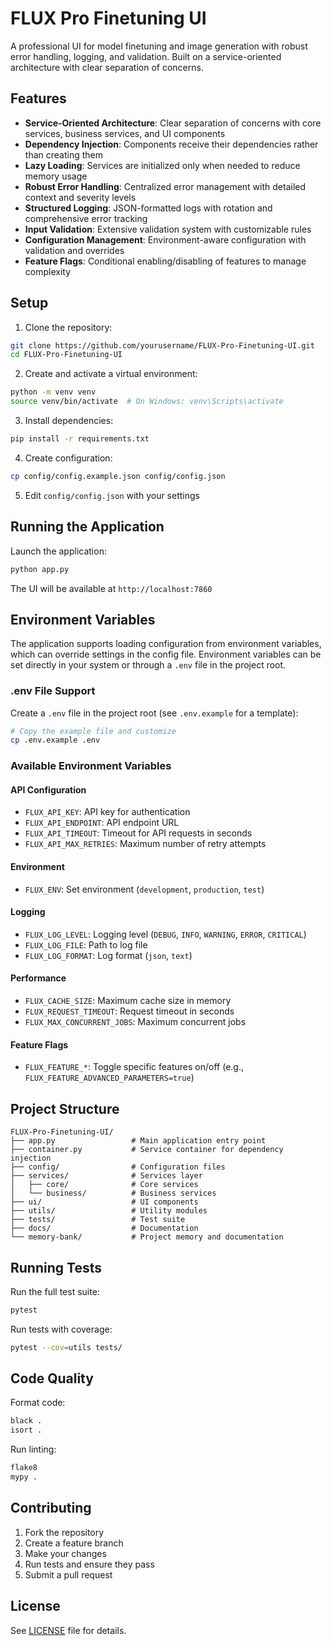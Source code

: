 # FLUX Pro Finetuning UI

A professional UI for model finetuning and image generation with robust error handling, logging, and validation. Built on a service-oriented architecture with clear separation of concerns.

## Features

- **Service-Oriented Architecture**: Clear separation of concerns with core services, business services, and UI components
- **Dependency Injection**: Components receive their dependencies rather than creating them
- **Lazy Loading**: Services are initialized only when needed to reduce memory usage
- **Robust Error Handling**: Centralized error management with detailed context and severity levels
- **Structured Logging**: JSON-formatted logs with rotation and comprehensive error tracking
- **Input Validation**: Extensive validation system with customizable rules
- **Configuration Management**: Environment-aware configuration with validation and overrides
- **Feature Flags**: Conditional enabling/disabling of features to manage complexity

## Setup

1. Clone the repository:
```bash
git clone https://github.com/yourusername/FLUX-Pro-Finetuning-UI.git
cd FLUX-Pro-Finetuning-UI
```

2. Create and activate a virtual environment:
```bash
python -m venv venv
source venv/bin/activate  # On Windows: venv\Scripts\activate
```

3. Install dependencies:
```bash
pip install -r requirements.txt
```

4. Create configuration:
```bash
cp config/config.example.json config/config.json
```

5. Edit `config/config.json` with your settings

## Running the Application

Launch the application:
```bash
python app.py
```

The UI will be available at `http://localhost:7860`

## Environment Variables

The application supports loading configuration from environment variables, which can override settings in the config file. Environment variables can be set directly in your system or through a `.env` file in the project root.

### .env File Support

Create a `.env` file in the project root (see `.env.example` for a template):

```bash
# Copy the example file and customize
cp .env.example .env
```

### Available Environment Variables

#### API Configuration
- `FLUX_API_KEY`: API key for authentication
- `FLUX_API_ENDPOINT`: API endpoint URL
- `FLUX_API_TIMEOUT`: Timeout for API requests in seconds
- `FLUX_API_MAX_RETRIES`: Maximum number of retry attempts

#### Environment
- `FLUX_ENV`: Set environment (`development`, `production`, `test`)

#### Logging
- `FLUX_LOG_LEVEL`: Logging level (`DEBUG`, `INFO`, `WARNING`, `ERROR`, `CRITICAL`)
- `FLUX_LOG_FILE`: Path to log file
- `FLUX_LOG_FORMAT`: Log format (`json`, `text`)

#### Performance
- `FLUX_CACHE_SIZE`: Maximum cache size in memory
- `FLUX_REQUEST_TIMEOUT`: Request timeout in seconds
- `FLUX_MAX_CONCURRENT_JOBS`: Maximum concurrent jobs

#### Feature Flags
- `FLUX_FEATURE_*`: Toggle specific features on/off (e.g., `FLUX_FEATURE_ADVANCED_PARAMETERS=true`)

## Project Structure

```
FLUX-Pro-Finetuning-UI/
├── app.py                 # Main application entry point
├── container.py           # Service container for dependency injection
├── config/                # Configuration files
├── services/              # Services layer
│   ├── core/              # Core services
│   └── business/          # Business services
├── ui/                    # UI components
├── utils/                 # Utility modules
├── tests/                 # Test suite
├── docs/                  # Documentation
└── memory-bank/           # Project memory and documentation
```

## Running Tests

Run the full test suite:
```bash
pytest
```

Run tests with coverage:
```bash
pytest --cov=utils tests/
```

## Code Quality

Format code:
```bash
black .
isort .
```

Run linting:
```bash
flake8
mypy .
```

## Contributing

1. Fork the repository
2. Create a feature branch
3. Make your changes
4. Run tests and ensure they pass
5. Submit a pull request

## License

See [LICENSE](LICENSE) file for details.
